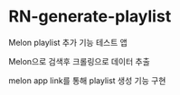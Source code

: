 # RN-generate-playlist

Melon playlist 추가 기능 테스트 앱

Melon으로 검색후 크롤링으로 데이터 추출

melon app link를 통해 playlist 생성 기능 구현
